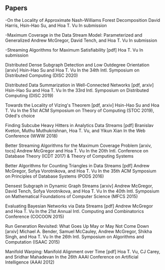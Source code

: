 ## Papers 

-On the Locality of Approximate Nash-Williams Forest Decomposition 
David Harris, Hsin-Hao Su, and Hoa T. Vu 
In submission

-Maximum Coverage in the Data Stream Model: Parameterized and Generalized
Andrew McGregor, David Tench, and Hoa T. Vu
In submission

-Streaming Algorithms for Maximum Satisfiability [pdf]
Hoa T. Vu
In submission

Distributed Dense Subgraph Detection and Low Outdegree Orientation [arxiv]
Hsin-Hao Su and Hoa T. Vu
In the 34th Intl. Symposium on Distributed Computing (DISC 2020)

Distributed Data Summarization in Well-Connected Networks [pdf, arxiv]
Hsin-Hao Su and Hoa T. Vu 
In the 33rd Intl. Symposium on Distributed Computing (DISC 2019)

Towards the Locality of Vizing's Theorem [pdf, arxiv]
Hsin-Hao Su and Hoa T. Vu
In the 51st ACM Symposium on Theory of Computing (STOC 2019), Oded's choice

Finding Subcube Heavy Hitters in Analytics Data Streams [pdf]
Branislav Kveton, Muthu Muthukrishnan, Hoa T. Vu, and Yikun Xian 
In  the Web Conference (WWW 2018)

Better Streaming Algorithms for the Maximum Coverage Problem [arxiv, tocs]
Andrew McGregor and Hoa T. Vu 
In the 20th Intl.  Conference on Database Theory (ICDT 2017)  & Theory of Computing Systems

Better Algorithms for Counting Triangles in Data Streams [pdf]
Andrew McGregor, Sofya Vorotnikova, and Hoa T. Vu 
In the 35th ACM Symposium on Principles of Database Systems (PODS 2016)

Densest Subgraph in Dynamic Graph Streams [arxiv]
Andrew McGregor, David Tench, Sofya Vorotnikova, and Hoa T. Vu
In the 40th Intl. Symposium on Mathematical Foundations of Computer Science (MFCS 2015)

Evaluating Bayesian Networks via Data Streams [pdf]
Andrew McGregor and Hoa T. Vu
In the 21st Annual Intl. Computing and Combinatorics Conference (COCOON 2015)

Run Generation Revisited: What Goes Up May or May Not Come Down [arxiv]
Michael A. Bender, Samuel McCauley, Andrew McGregor, Shikha Singh, and Hoa T. Vu 
In the 26th Intl. Symposium on Algorithms and Computation (ISAAC 2015)

Manifold Warping: Manifold Alignment over Time [pdf]
Hoa T. Vu, CJ Carey, and Sridhar Mahadevan
In the 26th AAAI Conference on Artificial Intelligence (AAAI 2012)
